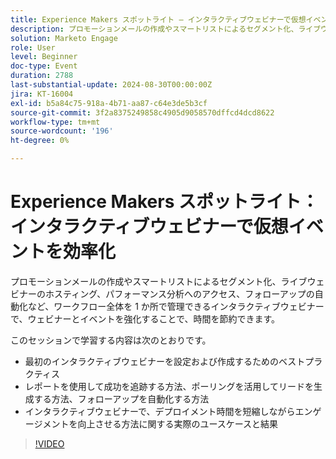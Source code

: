 ```yaml
---
title: Experience Makers スポットライト – インタラクティブウェビナーで仮想イベントを効率化
description: プロモーションメールの作成やスマートリストによるセグメント化、ライブウェビナーのホスティング、パフォーマンス分析へのアクセス、フォローアップの自動化など、ワークフロー全体を 1 か所で管理できるインタラクティブウェビナーで、ウェビナーとイベントを強化することで、時間を節約できます。 このセッションでは、最初のインタラクティブウェビナーを設定および作成するためのベストプラクティスについて説明します   レポートを使用して成功を追跡する方法、ポーリングを活用してリードを生成する方法、フォローアップを自動化する方法   インタラクティブウェビナーで、デプロイメント時間を短縮しながらエンゲージメントを向上させる方法に関する実際のユースケースと結果
solution: Marketo Engage
role: User
level: Beginner
doc-type: Event
duration: 2788
last-substantial-update: 2024-08-30T00:00:00Z
jira: KT-16004
exl-id: b5a84c75-918a-4b71-aa87-c64e3de5b3cf
source-git-commit: 3f2a8375249858c4905d9058570dffcd4dcd8622
workflow-type: tm+mt
source-wordcount: '196'
ht-degree: 0%

---
```


# Experience Makers スポットライト：インタラクティブウェビナーで仮想イベントを効率化

プロモーションメールの作成やスマートリストによるセグメント化、ライブウェビナーのホスティング、パフォーマンス分析へのアクセス、フォローアップの自動化など、ワークフロー全体を 1 か所で管理できるインタラクティブウェビナーで、ウェビナーとイベントを強化することで、時間を節約できます。

このセッションで学習する内容は次のとおりです。

* 最初のインタラクティブウェビナーを設定および作成するためのベストプラクティス
* レポートを使用して成功を追跡する方法、ポーリングを活用してリードを生成する方法、フォローアップを自動化する方法
* インタラクティブウェビナーで、デプロイメント時間を短縮しながらエンゲージメントを向上させる方法に関する実際のユースケースと結果

>[!VIDEO](https://video.tv.adobe.com/v/3432947/?learn=on)
